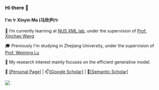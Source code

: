 ### Hi there 👋 

#### I'm ✨ Xinyin Ma (马欣尹)✨ 

🌱 I’m currently learning at [NUS XML lab](https://sites.google.com/view/xml-nus), under the supervision of [Prof. Xinchao Wang](https://sites.google.com/site/sitexinchaowang/)

🎓 Previously I'm studying in Zhejiang University, under the supervision of [Prof. Weiming Lu](https://person.zju.edu.cn/en/lwm#743808)

🤔 My research interest mainly focuses on the efficient generative model.

🎃 [[Personal Page]](https://horseee.github.io/) \|
📫[[Google Scholar]](https://scholar.google.co.id/citations?user=jFUKS0oAAAAJ) \|
💬[[Semantic Scholar]](https://www.semanticscholar.org/author/Xinyin-Ma/15532066)

<picture>
<source 
  srcset="https://github-readme-stats.vercel.app/api?username=horseee&show_icons=True&theme=transparent"
  media="(prefers-color-scheme: dark)"
/>
<source
  srcset="https://github-readme-stats.vercel.app/api?username=horseee&show_icons=true&theme=transparent"
  media="(prefers-color-scheme: light), (prefers-color-scheme: no-preference)"
/>
<img src="https://github-readme-stats.vercel.app/api?username=horseee&show_icons=true&theme=transparent" />
</picture>



